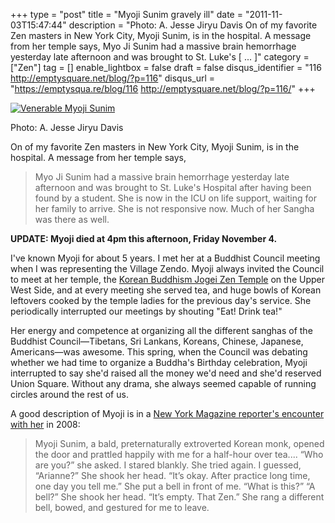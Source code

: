 +++
type = "post"
title = "Myoji Sunim gravely ill"
date = "2011-11-03T15:47:44"
description = "Photo: A. Jesse Jiryu Davis On of my favorite Zen masters in New York City, Myoji Sunim, is in the hospital. A message from her temple says, Myo Ji Sunim had a massive brain hemorrhage yesterday late afternoon and was brought to St. Luke's [ ... ]"
category = ["Zen"]
tag = []
enable_lightbox = false
draft = false
disqus_identifier = "116 http://emptysquare.net/blog/?p=116"
disqus_url = "https://emptysqua.re/blog/116 http://emptysquare.net/blog/?p=116/"
+++

<p><a href="http://www.flickr.com/photos/93922379@N00/1753135184" title="View 'Venerable Myoji Sunim' on Flickr.com"><img alt="Venerable Myoji
Sunim" src="https://farm3.static.flickr.com/2002/1753135184_dfc7a28d3e.jpg" title="Venerable Myoji Sunim" /></a></p>
<p>Photo: A. Jesse Jiryu Davis</p>
<p>On of my favorite Zen masters in New York City, Myoji Sunim, is in the
hospital. A message from her temple says,</p>
<blockquote>
<p>Myo Ji Sunim had a massive brain hemorrhage yesterday late afternoon
and was brought to St. Luke's Hospital after having been found by a
student. She is now in the ICU on life support, waiting for her family
to arrive. She is not responsive now. Much of her Sangha was there as
well.</p>
</blockquote>
<p><strong>UPDATE: Myoji died at 4pm this afternoon, Friday November 4.</strong></p>
<p>I've known Myoji for about 5 years. I met her at a Buddhist Council
meeting when I was representing the Village Zendo. Myoji always invited
the Council to meet at her temple, the <a href="http://www.nychogyesa.org/index.html">Korean Buddhism Jogei Zen
Temple</a> on the Upper West Side,
and at every meeting she served tea, and huge bowls of Korean leftovers
cooked by the temple ladies for the previous day's service. She
periodically interrupted our meetings by shouting "Eat! Drink tea!"</p>
<p>Her energy and competence at organizing all the different sanghas of the
Buddhist Council—Tibetans, Sri Lankans, Koreans, Chinese, Japanese,
Americans—was awesome. This spring, when the Council was debating
whether we had time to organize a Buddha's Birthday celebration, Myoji
interrupted to say she'd raised all the money we'd need and she'd
reserved Union Square. Without any drama, she always seemed capable of
running circles around the rest of us.</p>
<p>A good description of Myoji is in a <a href="http://nymag.com/guides/mindbody/2008/42829/">New York Magazine reporter's
encounter with her</a> in
2008:</p>
<blockquote>
<p>Myoji Sunim, a bald, preternaturally extroverted Korean monk, opened
the door and prattled happily with me for a half-hour over tea....
“Who are you?” she asked. I stared blankly. She tried again. I
guessed, “Arianne?” She shook her head. “It’s okay. After practice
long time, one day you tell me.” She put a bell in front of me. “What
is this?” “A bell?” She shook her head. “It’s empty. That Zen.” She
rang a different bell, bowed, and gestured for me to leave.</p>
</blockquote>
